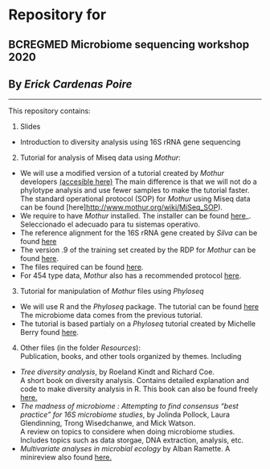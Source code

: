 # Repository for
## BCREGMED Microbiome sequencing workshop 2020

## By *Erick Cardenas Poire*
-----------
This repository contains:

1. Slides
- Introduction to diversity analysis using 16S rRNA gene sequencing

2. Tutorial  for analysis of Miseq data using *Mothur*:
- We will use a modified version of a tutorial created by *Mothur* developers [(accesible here)](<https://github.com/carden24/2018_Taller_Genomica_ambiental/blob/master/Miseq_SOP_tutorial.md>)
The main difference is that we will not do a phylotype analysis and use fewer samples to make the tutorial faster.  
The standard operational protocol (SOP) for *Mothur* using Miseq data can be found [here]<http://www.mothur.org/wiki/MiSeq_SOP>).
- We require to have *Mothur* installed. The installer can be found [here](<http://www.mothur.org/wiki/Download_mothur>)_. Seleccionado el adecuado para tu sistemas operativo.
- The reference alignment for the 16S rRNA gene created by *Silva* can be found [here](<http://www.mothur.org/w/images/9/98/Silva.bacteria.zip>)
- The version .9 of the training set created by the RDP for *Mothur* can be found [here](<http://www.mothur.org/w/images/5/59/Trainset9_032012.pds.zip>).
- The files required can be found [here](https://github.com/carden24/2018_Taller_Genomica_ambiental/tree/master/MiSeq_SOP_files).
- For 454 type data, *Mothur* also has a  recommended protocol [here](<http://www.mothur.org/wiki/454_SOP>).

3. Tutorial for manipulation of *Mothur* files using *Phyloseq*
- We will use R and the *Phyloseq* package. The tutorial can be found [here](<https://github.com/carden24/2018_Taller_Genomica_ambiental/blob/master/Miseq_SOP_tutorial.md>)
The microbiome data comes from the previous tutorial.
- The tutorial is based partialy on a *Phyloseq*  tutorial created by Michelle Berry found [here](http://deneflab.github.io/MicrobeMiseq/demos/mothur_2_phyloseq.html).

4. Other files (in the folder *Resources*):  
Publication, books, and other tools organized by themes. Including
- *Tree diversity analysis*, by Roeland Kindt and Richard Coe.  
  A short book on diversity analysis. Contains detailed explanation and code to make diversity analysis in R.
  This book can also be found freely [here.](<http://www.worldagroforestry.org/resources/databases/tree-diversity-analysis>)
- *The madness of microbiome : Attempting to find consensus “best practice” for 16S microbiome studies*, by Jolinda Pollock, Laura Glendinning, Trong Wisedchanwe, and Mick Watson.  
  A review on topics to considere when doing microbiome studies. Includes topics such as data storgae,  DNA extraction, analysis, etc.  
- *Multivariate analyses in microbial ecology* by Alban Ramette. A minireview also found [here.](<http://dx.doi.org/10.1111/j.1574-6941.2007.00375.x>)
